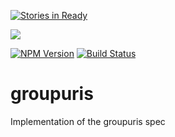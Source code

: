 [![Stories in Ready](https://badge.waffle.io/melvincarvalho/groupuris.png?label=ready&title=Ready)](https://waffle.io/melvincarvalho/groupuris)

<a href="https://nodei.co/npm/groupuris/"><img src="https://nodei.co/npm/groupuris.png?downloads=true"></a>

[![NPM Version](https://img.shields.io/npm/v/groupuris.svg?style=flat)](https://npm.im/groupuris)
[![Build Status](https://travis-ci.org/melvincarvalho/groupuris.svg?branch=master)](https://travis-ci.org/melvincarvalho/groupuris)

# groupuris
Implementation of the groupuris spec
